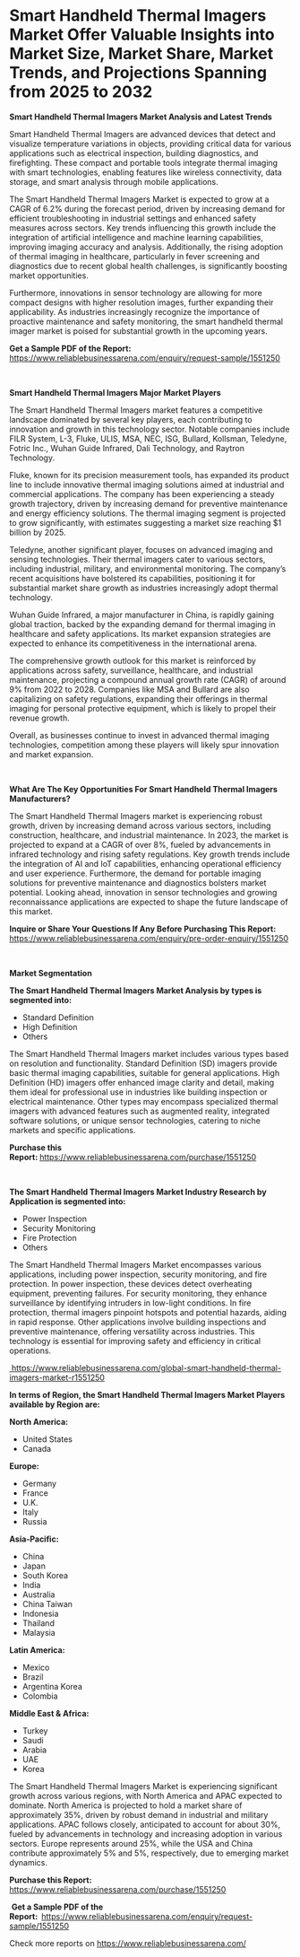 <p><h1>Smart Handheld Thermal Imagers Market Offer Valuable Insights into Market Size, Market Share, Market Trends, and Projections Spanning from 2025 to 2032</h1></p><p><strong>Smart Handheld Thermal Imagers Market Analysis and Latest Trends</strong></p>
<p><p>Smart Handheld Thermal Imagers are advanced devices that detect and visualize temperature variations in objects, providing critical data for various applications such as electrical inspection, building diagnostics, and firefighting. These compact and portable tools integrate thermal imaging with smart technologies, enabling features like wireless connectivity, data storage, and smart analysis through mobile applications.</p><p>The Smart Handheld Thermal Imagers Market is expected to grow at a CAGR of 6.2% during the forecast period, driven by increasing demand for efficient troubleshooting in industrial settings and enhanced safety measures across sectors. Key trends influencing this growth include the integration of artificial intelligence and machine learning capabilities, improving imaging accuracy and analysis. Additionally, the rising adoption of thermal imaging in healthcare, particularly in fever screening and diagnostics due to recent global health challenges, is significantly boosting market opportunities.</p><p>Furthermore, innovations in sensor technology are allowing for more compact designs with higher resolution images, further expanding their applicability. As industries increasingly recognize the importance of proactive maintenance and safety monitoring, the smart handheld thermal imager market is poised for substantial growth in the upcoming years.</p></p>
<p><strong>Get a Sample PDF of the Report:&nbsp;</strong> <a href="https://www.reliablebusinessarena.com/enquiry/request-sample/1551250?utm_campaign=2958&utm_medium=2&utm_source=Github&utm_content=ia&utm_term=11042025&utm_id=smart-handheld-thermal-imagers">https://www.reliablebusinessarena.com/enquiry/request-sample/1551250</a></p>
<p>&nbsp;</p>
<p><strong>Smart Handheld Thermal Imagers Major Market Players</strong></p>
<p><p>The Smart Handheld Thermal Imagers market features a competitive landscape dominated by several key players, each contributing to innovation and growth in this technology sector. Notable companies include FILR System, L-3, Fluke, ULIS, MSA, NEC, ISG, Bullard, Kollsman, Teledyne, Fotric Inc., Wuhan Guide Infrared, Dali Technology, and Raytron Technology.</p><p>Fluke, known for its precision measurement tools, has expanded its product line to include innovative thermal imaging solutions aimed at industrial and commercial applications. The company has been experiencing a steady growth trajectory, driven by increasing demand for preventive maintenance and energy efficiency solutions. The thermal imaging segment is projected to grow significantly, with estimates suggesting a market size reaching $1 billion by 2025.</p><p>Teledyne, another significant player, focuses on advanced imaging and sensing technologies. Their thermal imagers cater to various sectors, including industrial, military, and environmental monitoring. The company’s recent acquisitions have bolstered its capabilities, positioning it for substantial market share growth as industries increasingly adopt thermal technology.</p><p>Wuhan Guide Infrared, a major manufacturer in China, is rapidly gaining global traction, backed by the expanding demand for thermal imaging in healthcare and safety applications. Its market expansion strategies are expected to enhance its competitiveness in the international arena.</p><p>The comprehensive growth outlook for this market is reinforced by applications across safety, surveillance, healthcare, and industrial maintenance, projecting a compound annual growth rate (CAGR) of around 9% from 2022 to 2028. Companies like MSA and Bullard are also capitalizing on safety regulations, expanding their offerings in thermal imaging for personal protective equipment, which is likely to propel their revenue growth.</p><p>Overall, as businesses continue to invest in advanced thermal imaging technologies, competition among these players will likely spur innovation and market expansion.</p></p>
<p>&nbsp;</p>
<p><strong>What Are The Key Opportunities For Smart Handheld Thermal Imagers Manufacturers?</strong></p>
<p><p>The Smart Handheld Thermal Imagers market is experiencing robust growth, driven by increasing demand across various sectors, including construction, healthcare, and industrial maintenance. In 2023, the market is projected to expand at a CAGR of over 8%, fueled by advancements in infrared technology and rising safety regulations. Key growth trends include the integration of AI and IoT capabilities, enhancing operational efficiency and user experience. Furthermore, the demand for portable imaging solutions for preventive maintenance and diagnostics bolsters market potential. Looking ahead, innovation in sensor technologies and growing reconnaissance applications are expected to shape the future landscape of this market.</p></p>
<p><strong>Inquire or Share Your Questions If Any Before Purchasing This Report:</strong> <a href="https://www.reliablebusinessarena.com/enquiry/pre-order-enquiry/1551250?utm_campaign=2958&utm_medium=2&utm_source=Github&utm_content=ia&utm_term=11042025&utm_id=smart-handheld-thermal-imagers">https://www.reliablebusinessarena.com/enquiry/pre-order-enquiry/1551250</a></p>
<p>&nbsp;</p>
<p><strong>Market Segmentation</strong></p>
<p><strong>The Smart Handheld Thermal Imagers Market Analysis by types is segmented into:</strong></p>
<p><ul><li>Standard Definition</li><li>High Definition</li><li>Others</li></ul></p>
<p><p>The Smart Handheld Thermal Imagers market includes various types based on resolution and functionality. Standard Definition (SD) imagers provide basic thermal imaging capabilities, suitable for general applications. High Definition (HD) imagers offer enhanced image clarity and detail, making them ideal for professional use in industries like building inspection or electrical maintenance. Other types may encompass specialized thermal imagers with advanced features such as augmented reality, integrated software solutions, or unique sensor technologies, catering to niche markets and specific applications.</p></p>
<p><strong>Purchase this Report:&nbsp;</strong><a href="https://www.reliablebusinessarena.com/purchase/1551250?utm_campaign=2958&utm_medium=2&utm_source=Github&utm_content=ia&utm_term=11042025&utm_id=smart-handheld-thermal-imagers">https://www.reliablebusinessarena.com/purchase/1551250</a></p>
<p>&nbsp;</p>
<p><strong>The Smart Handheld Thermal Imagers Market Industry Research by Application is segmented into:</strong></p>
<p><ul><li>Power Inspection</li><li>Security Monitoring</li><li>Fire Protection</li><li>Others</li></ul></p>
<p><p>The Smart Handheld Thermal Imagers Market encompasses various applications, including power inspection, security monitoring, and fire protection. In power inspection, these devices detect overheating equipment, preventing failures. For security monitoring, they enhance surveillance by identifying intruders in low-light conditions. In fire protection, thermal imagers pinpoint hotspots and potential hazards, aiding in rapid response. Other applications involve building inspections and preventive maintenance, offering versatility across industries. This technology is essential for improving safety and efficiency in critical operations.</p></p>
<p><a href="https://www.reliablebusinessarena.com/global-smart-handheld-thermal-imagers-market-r1551250?utm_campaign=2958&utm_medium=2&utm_source=Github&utm_content=ia&utm_term=11042025&utm_id=smart-handheld-thermal-imagers">&nbsp;https://www.reliablebusinessarena.com/global-smart-handheld-thermal-imagers-market-r1551250</a></p>
<p><strong>In terms of Region, the Smart Handheld Thermal Imagers Market Players available by Region are:</strong></p>
<p>
    <p> <strong> North America: </strong>
        <ul>
            <li>United States</li>
            <li>Canada</li>
        </ul>
        </p> 
    <p> <strong> Europe: </strong>
        <ul>
            <li>Germany</li>
            <li>France</li>
            <li>U.K.</li>
            <li>Italy</li>
            <li>Russia</li>
        </ul>
        </p> 
    <p> <strong> Asia-Pacific: </strong>
        <ul>
            <li>China</li>
            <li>Japan</li>
            <li>South Korea</li>
            <li>India</li>
            <li>Australia</li>
            <li>China Taiwan</li>
            <li>Indonesia</li>
            <li>Thailand</li>
            <li>Malaysia</li>
        </ul>
        </p> 
    <p> <strong> Latin America: </strong>
        <ul>
            <li>Mexico</li>
            <li>Brazil</li>
            <li>Argentina Korea</li>
            <li>Colombia</li>
        </ul>
        </p> 
    <p> <strong> Middle East & Africa: </strong>
        <ul>
            <li>Turkey</li>
            <li>Saudi</li>
            <li>Arabia</li>
            <li>UAE</li>
            <li>Korea</li>
        </ul>
    </p>
    </p>
<p><p>The Smart Handheld Thermal Imagers Market is experiencing significant growth across various regions, with North America and APAC expected to dominate. North America is projected to hold a market share of approximately 35%, driven by robust demand in industrial and military applications. APAC follows closely, anticipated to account for about 30%, fueled by advancements in technology and increasing adoption in various sectors. Europe represents around 25%, while the USA and China contribute approximately 5% and 5%, respectively, due to emerging market dynamics.</p></p>
<p><strong>Purchase this Report: </strong><a href="https://www.reliablebusinessarena.com/purchase/1551250?utm_campaign=2958&utm_medium=2&utm_source=Github&utm_content=ia&utm_term=11042025&utm_id=smart-handheld-thermal-imagers">https://www.reliablebusinessarena.com/purchase/1551250</a></p>
<p>&nbsp;<strong>Get a Sample PDF of the Report:&nbsp;&nbsp;</strong><a href="https://www.reliablebusinessarena.com/enquiry/request-sample/1551250?utm_campaign=2958&utm_medium=2&utm_source=Github&utm_content=ia&utm_term=11042025&utm_id=smart-handheld-thermal-imagers">https://www.reliablebusinessarena.com/enquiry/request-sample/1551250</a></p>
<p><strong></strong></p>
<p>Check more reports on <a href="https://www.reliablebusinessarena.com/?utm_campaign=2958&utm_medium=2&utm_source=Github&utm_content=ia&utm_term=11042025&utm_id=smart-handheld-thermal-imagers">https://www.reliablebusinessarena.com/</a></p>